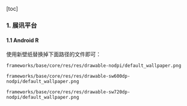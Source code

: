 [toc]

### 1. 展讯平台

#### 1.1 Android R

使用新壁纸替换掉下面路径的文件即可：

```
frameworks/base/core/res/res/drawable-nodpi/default_wallpaper.png

frameworks/base/core/res/res/drawable-sw600dp-nodpi/default_wallpaper.png

frameworks/base/core/res/res/drawable-sw720dp-nodpi/default_wallpaper.png
```

